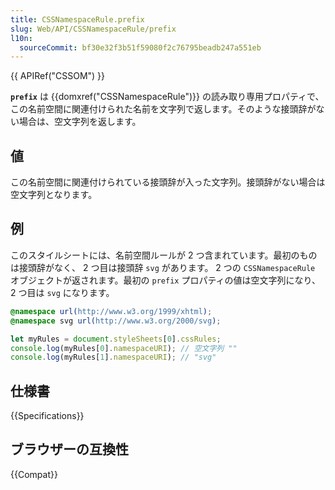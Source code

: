 ```yaml
---
title: CSSNamespaceRule.prefix
slug: Web/API/CSSNamespaceRule/prefix
l10n:
  sourceCommit: bf30e32f3b51f59080f2c76795beadb247a551eb
---
```


{{ APIRef("CSSOM") }}

**`prefix`** は {{domxref("CSSNamespaceRule")}} の読み取り専用プロパティで、この名前空間に関連付けられた名前を文字列で返します。そのような接頭辞がない場合は、空文字列を返します。

## 値

この名前空間に関連付けられている接頭辞が入った文字列。接頭辞がない場合は空文字列となります。

## 例

このスタイルシートには、名前空間ルールが 2 つ含まれています。最初のものは接頭辞がなく、 2 つ目は接頭辞 `svg` があります。 2 つの `CSSNamespaceRule` オブジェクトが返されます。最初の `prefix` プロパティの値は空文字列になり、 2 つ目は `svg` になります。

```css
@namespace url(http://www.w3.org/1999/xhtml);
@namespace svg url(http://www.w3.org/2000/svg);
```

```js
let myRules = document.styleSheets[0].cssRules;
console.log(myRules[0].namespaceURI); // 空文字列 ""
console.log(myRules[1].namespaceURI); // "svg"
```

## 仕様書

{{Specifications}}

## ブラウザーの互換性

{{Compat}}
